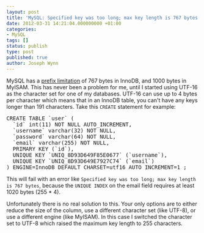 ```yaml
---
layout: post
title: 'MySQL: Specified key was too long; max key length is 767 bytes'
date: 2012-03-31 14:21:04.000000000 +01:00
categories:
- MySQL
tags: []
status: publish
type: post
published: true
author: Joseph Wynn
---
```


MySQL has a [prefix limitation](http://dev.mysql.com/doc/refman/5.1/en/create-index.html) of 767 bytes in InnoDB, and 1000 bytes in MyISAM. This has never been a problem for me, until I started using UTF-16 as the character set for one of my databases. UTF-16 can use up to 4 bytes per character which means that in an InnoDB table, you can't have any keys longer than 191 characters. Take this `CREATE` statement for example:

<pre class="highlight-sql">CREATE TABLE `user` (
  `id` int(11) NOT NULL AUTO_INCREMENT,
  `username` varchar(32) NOT NULL,
  `password` varchar(64) NOT NULL,
  `email` varchar(255) NOT NULL,
  PRIMARY KEY (`id`),
  UNIQUE KEY `UNIQ_8D93D649F85E0677` (`username`),
  UNIQUE KEY `UNIQ_8D93D649E7927C74` (`email`)
) ENGINE=InnoDB DEFAULT CHARSET=utf16 AUTO_INCREMENT=1 ;</pre>

This will fail with an error like `Specified key was too long; max key length is 767 bytes`, because the `UNIQUE INDEX` on the email field requires at least 1020 bytes (255 * 4).

Unfortunately there is no real solution to this. Your only options are to either reduce the size of the column, use a different character set (like UTF-8), or use a different engine (like MyISAM). In this case I switched the character set to UTF-8 which raised the maximum key length to 255 characters.